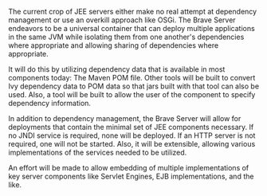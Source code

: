 The current crop of JEE servers either make no real attempt at dependency management or use an overkill approach like OSGi.  The Brave Server endeavors to be a universal container that can deploy multiple applications in the same JVM while isolating them from one another's dependencies where appropriate and allowing sharing of dependencies where appropriate.

It will do this by utilizing dependency data that is available in most components today: The Maven POM file.  Other tools will be built to convert Ivy dependency data to POM data so that jars built with that tool can also be used.  Also, a tool will be built to allow the user of the component to specify dependency information.

In addition to dependency management, the Brave Server will allow for deployments that contain the minimal set of JEE components necessary.  If no JNDI service is required, none will be deployed.  If an HTTP server is not required, one will not be started.  Also, it will be extensible, allowing various implementations of the services needed to be utilized.

An effort will be made to allow embedding of multiple implementations of key server components like Servlet Engines, EJB implementations, and the like.